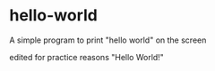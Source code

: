 # hello-world
A simple program to print "hello world" on the screen

edited for practice reasons
"Hello World!"
